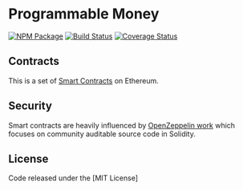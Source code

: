 # Programmable Money
[![NPM Package](https://img.shields.io/npm/v/openzeppelin-solidity.svg?style=flat-square)](https://www.npmjs.org/package/openzeppelin-solidity)
[![Build Status](https://img.shields.io/travis/OpenZeppelin/openzeppelin-solidity.svg?branch=master&style=flat-square)](https://travis-ci.org/OpenZeppelin/openzeppelin-solidity)
[![Coverage Status](https://img.shields.io/coveralls/github/OpenZeppelin/openzeppelin-solidity/master.svg?style=flat-square)](https://coveralls.io/github/OpenZeppelin/openzeppelin-solidity?branch=master)

## Contracts

This is a set of [Smart Contracts](https://en.wikipedia.org/wiki/Smart_contract) on Ethereum.


## Security
Smart contracts are heavily influenced by [OpenZeppelin work](https://openzeppelin.org/api/docs/open-zeppelin.html) which focuses on community auditable source code in Solidity.

## License
Code released under the [MIT License]
